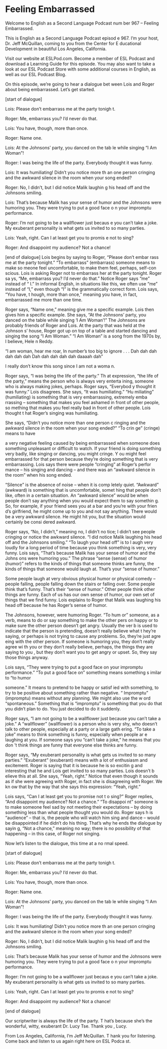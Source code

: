 # Feeling Embarrassed

Welcome to English as a Second Language Podcast num ber 967 – Feeling Embarrassed.  

This is English as a Second Language Podcast episod e 967. I’m your host, Dr. Jeff McQuillan, coming to you from the Center for E ducational Development in beautiful Los Angeles, California.  

Visit our website at ESLPod.com. Become a member of  ESL Podcast and download a Learning Guide for this episode. You may  also want to take a look at our ESL Podcast Store with some additional courses in English, as well as our ESL Podcast Blog.  

On this episode, we’re going to hear a dialogue bet ween Lois and Roger about being embarrassed. Let’s get started.  

[start of dialogue] 

Lois: Please don’t embarrass me at the party tonigh t. 

Roger: Me, embarrass you? I’d never do that. 

Lois: You have, though, more than once. 

Roger: Name one. 

Lois: At the Johnsons’ party, you danced on the tab le while singing “I Am Woman”! 

Roger: I was being the life of the party. Everybody  thought it was funny. 

Lois: It was humiliating! Didn’t you notice more th an one person cringing and the awkward silence in the room when your song ended? 

Roger: No, I didn’t, but I did notice Malik laughin g his head off and the Johnsons smiling. 

Lois: That’s because Malik has your sense of humor and the Johnsons were humoring you. They were trying to put a good face o n your impromptu performance.  

Roger: I’m not going to be a wallflower just becaus e you can’t take a joke. My exuberant personality is what gets us invited to so  many parties. 

Lois: Yeah, right. Can I at least get you to promis e not to sing? 

Roger: And disappoint my audience? Not a chance! 

[end of dialogue] Lois begins by saying to Roger, “Please don’t embar rass me at the party tonight.” “To embarrass” (embarrass) someone means to make so meone feel uncomfortable, to make them feel, perhaps, self-con scious. Lois is asking Roger not to embarrass her at the party tonight. Roger sa ys, “Me, embarrass you? I’d never do that.” Notice Roger says “me” instead of “ I.” In informal English, in situations like this, we often use “me” instead of “I,” even though “I” is the grammatically correct form. Lois says, “You have, t hough, more than once,” meaning you have, in fact, embarrassed me more than  one time.  

Roger says, “Name one,” meaning give me a specific example. Lois then gives him a specific example. She says, “At the Johnsons’  party, you danced on the table while singing ‘I Am Woman’!” The Johnsons are  probably friends of Roger and Lois. At the party that was held at the Johnson s’ house, Roger got up on top of a table and started dancing and singing the song  “I Am Woman.” “I Am Woman” is a song from the 1970s by, I believe, Hele n Reddy.  

“I am woman, hear me roar, In number’s too big to ignore . . . Dah dah dah dah dah dah Dah dah dah dah dah daaaah dah” 

I really don’t know this song since I am not a woma n.  

Roger says, “I was being the life of the party.” Th at expression, “the life of the party,” means the person who is always very enterta ining, someone who is always making jokes, perhaps. Roger says, “Everybod y thought it was funny.” Lois disagrees. She says, “It was humiliating.” “Hu miliating” (humiliating) is something that is very embarrassing, extremely emba rrassing – something that makes you feel ashamed in front of other people, so mething that makes you feel really bad in front of other people. Lois thought t hat Roger’s singing was humiliating.  

She says, “Didn’t you notice more than one person c ringing and the awkward silence in the room when your song ended?” “To crin ge” (cringe) means to have  

a very negative feeling caused by being embarrassed  when someone does something unpleasant or difficult to watch. If your  friend is doing something very badly, like singing or dancing, you might cringe. Y ou might feel embarrassed for that person because they’re doing something that is  very embarrassing. Lois says there were people “cringing” at Roger’s perfor mance – his singing and dancing – and there was an “awkward silence in the room” when his song ended.  

“Silence” is the absence of noise – when it is comp letely quiet. “Awkward” (awkward) is something that is uncomfortable, somet hing that people don’t like, often in a certain situation. An “awkward silence” would be when people don’t say anything when you would expect them to say somethin g. So, for example, if your friend sees you at a bar and you’re with your frien d’s girlfriend, he might come up to you and not say anything. There would be a very awkward silence. He might hit you, but the situation would certainly be consi dered awkward.  

Roger says, “No, I didn’t,” meaning no, I didn’t no tice; I didn’t see people cringing or notice the awkward silence. “I did notice Malik laughing his head off and the Johnsons smiling.” “To laugh your head off” is to l augh very loudly for a long period of time because you think something is very,  very funny. Lois says, “That’s because Malik has your sense of humor and the Johns ons were humoring you.” The phrase “sense (sense) of humor (humor)” refers to the kinds of things that someone thinks are funny, the kinds of things that someone would laugh at. That’s your “sense of humor.”  

Some people laugh at very obvious physical humor or  physical comedy – people falling, people falling down the stairs or falling over. Some people think that’s funny. That’s their “sense of humor.” Other people think other things are funny. Each of us has our own sense of humor, our own set of things that we find funny. Lois explains to Roger that Malik was laughing his head off because he has Roger’s sense of humor.  

The Johnsons, however, were humoring Roger. “To hum or” someone, as a verb, means to do or say something to make the other pers on happy or to make sure the other person doesn’t get angry. Usually the ver b is used to indicate that the person is pretending, doesn’t really believe what t hey’re saying, or perhaps is not trying to cause any problems. So, they’re just agre eing with the other person. If someone is humoring you, they don’t really agree wi th you or they don’t really believe, perhaps, the things they are saying to you , but they don’t want you to get angry or upset. So, they say those things anyway.  

Lois says, “They were trying to put a good face on your impromptu performance.” “To put a good face on” something means something s imilar to “to humor  

someone.” It means to pretend to be happy or satisf ied with something, to try to be positive about something rather than negative. “ Impromptu” (impromptu) means without any planning. We might also use the w ord “spontaneous.” Something that is “impromptu” is something that you  do that you didn’t plan to do. You just decided to do it suddenly.  

Roger says, “I am not going to be a wallflower just  because you can’t take a joke.” A “wallflower” (wallflower) is a person who is very shy, who doesn’t talk to other people, especially at a party or a large gath ering. “To take a joke” means to think something is funny, especially when people ar e laughing at you. If someone says you “can’t take a joke,” he means that you don ’t think things are funny that everyone else thinks are funny.  

Roger says, “My exuberant personality is what gets us invited to so many parties.” “Exuberant” (exuberant) means with a lot of enthusiasm and excitement. Roger is saying that it is because he is so excitin g and interesting that he and Lois get invited to so many parties. Lois doesn’t b elieve this at all. She says, “Yeah, right.” Notice that even though it sounds as  if she were agreeing with Roger, in fact she is disagreeing with Roger. We kn ow that by the way that she says this expression: “Yeah, right.”  

Lois says, “Can I at least get you to promise not t o sing?” Roger replies, “And disappoint my audience? Not a chance.” “To disappoi nt” someone is to make someone feel sad by not meeting their expectations – by doing something less than what people thought you would do. Roger says h is “audience” – that is, the people who will watch him sing and dance – would be  disappointed if he didn’t do his thing. That’s why he ends the dialogue by sayin g, “Not a chance,” meaning no way; there is no possibility of that happening –  in this case, of Roger not singing.  

Now let’s listen to the dialogue, this time at a no rmal speed.  

[start of dialogue] 

Lois: Please don’t embarrass me at the party tonigh t. 

Roger: Me, embarrass you? I’d never do that. 

Lois: You have, though, more than once. 

Roger: Name one. 

Lois: At the Johnsons’ party, you danced on the tab le while singing “I Am Woman”! 

Roger: I was being the life of the party. Everybody  thought it was funny. 

Lois: It was humiliating! Didn’t you notice more th an one person cringing and the awkward silence in the room when your song ended? 

Roger: No, I didn’t, but I did notice Malik laughin g his head off and the Johnsons smiling. 

Lois: That’s because Malik has your sense of humor and the Johnsons were humoring you. They were trying to put a good face o n your impromptu performance.  

Roger: I’m not going to be a wallflower just becaus e you can’t take a joke. My exuberant personality is what gets us invited to so  many parties. 

Lois: Yeah, right. Can I at least get you to promis e not to sing? 

Roger: And disappoint my audience? Not a chance! 

[end of dialogue] 

Our scriptwriter is always the life of the party. T hat’s because she’s the wonderful, witty, exuberant Dr. Lucy Tse. Thank you , Lucy. 

From Los Angeles, California, I’m Jeff McQuillan. T hank you for listening. Come back and listen to us again right here on ESL Podca st. 

